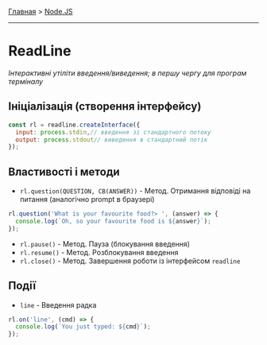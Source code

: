 [Главная](../README.md#readme) > [Node.JS](./README_NODEJS.md#readme)

***

# ReadLine

*Інтерактивні утіліти введення/виведення; в першу чергу для програм терміналу*

## Ініціалізація (створення інтерфейсу)

```javascript
const rl = readline.createInterface({
  input: process.stdin,// введення зі стандартного потоку
  output: process.stdout// виведення в стандартний потік
});
```

## Властивості і методи

* `rl.question(QUESTION, CB(ANSWER))` - Метод. Отримання відповіді на питання (аналогічно prompt в браузері)

```javascript
rl.question('What is your favourite food?> ', (answer) => {
  console.log(`Oh, so your favourite food is ${answer}`);
});
```

* `rl.pause()` - Метод. Пауза (блокування введення)
* `rl.resume()` - Метод. Розблокування введення
* `rl.close()` - Метод. Завершення роботи із інтерфейсом `readline`

## Події

* `line` - Введення радка

```javascript
rl.on('line', (cmd) => {
  console.log(`You just typed: ${cmd}`);
});
```